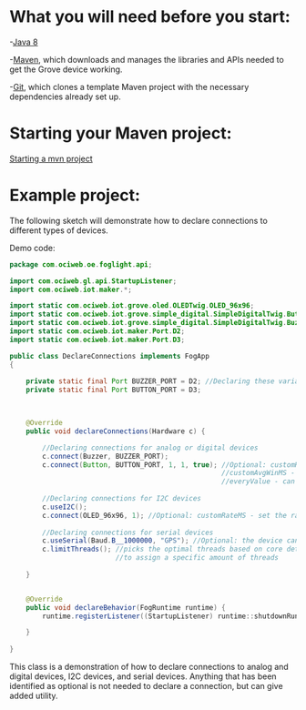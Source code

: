 # What you will need before you start:
-[Java 8](https://docs.oracle.com/javase/8/docs/technotes/guides/install/install_overview.html) 

-[Maven](https://maven.apache.org/install.html), which downloads and manages the libraries and APIs needed to get the Grove device working.

-[Git](https://git-scm.com/), which clones a template Maven project with the necessary dependencies already set up.

# Starting your Maven project: 
[Starting a mvn project](https://github.com/oci-pronghorn/FogLighter/blob/master/README.md)

# Example project:

The following sketch will demonstrate how to declare connections to different types of devices.

Demo code:


```java
package com.ociweb.oe.foglight.api;

import com.ociweb.gl.api.StartupListener;
import com.ociweb.iot.maker.*;

import static com.ociweb.iot.grove.oled.OLEDTwig.OLED_96x96;
import static com.ociweb.iot.grove.simple_digital.SimpleDigitalTwig.Button;
import static com.ociweb.iot.grove.simple_digital.SimpleDigitalTwig.Buzzer;
import static com.ociweb.iot.maker.Port.D2;
import static com.ociweb.iot.maker.Port.D3;

public class DeclareConnections implements FogApp
{
    
	private static final Port BUZZER_PORT = D2;	//Declaring these variables allows eaiser use in the main body of your code
	private static final Port BUTTON_PORT = D3;
	


    @Override
    public void declareConnections(Hardware c) {

    	//Declaring connections for analog or digital devices
    	c.connect(Buzzer, BUZZER_PORT);
    	c.connect(Button, BUTTON_PORT, 1, 1, true); //Optional: customRateMS - set the rate at which the device updates
    												//customAvgWinMS - set the rate at which the data is sampled
    												//everyValue - can cause the device to trigger events on every update
    	
    	//Declaring connections for I2C devices
    	c.useI2C();
    	c.connect(OLED_96x96, 1); //Optional: customRateMS - set the rate at which the device updates
    	
    	//Declaring connections for serial devices
    	c.useSerial(Baud.B__1000000, "GPS"); //Optional: the device can be set as a second argument
    	c.limitThreads(); //picks the optimal threads based on core detection, however, you can also add an int argument 
    					  //to assign a specific amount of threads
    	
    }


    @Override
    public void declareBehavior(FogRuntime runtime) {
		runtime.registerListener((StartupListener) runtime::shutdownRuntime);

    }
          
}
```


This class is a demonstration of how to declare connections to analog and digital devices, I2C devices, and serial devices. Anything that has been identified as optional is not needed to declare a connection, but can give added utility. 
